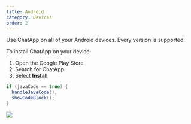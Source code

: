 ```yaml
---
title: Android
category: Devices
order: 2
---
```


Use ChatApp on all of your Android devices. Every version is supported.

To install ChatApp on your device:

1. Open the Google Play Store
2. Search for ChatApp
3. Select **Install**

```java
if (javaCode == true) {
  handleJavaCode();
  showCodeBlock();
}
```

![](//placehold.it/800x600)
